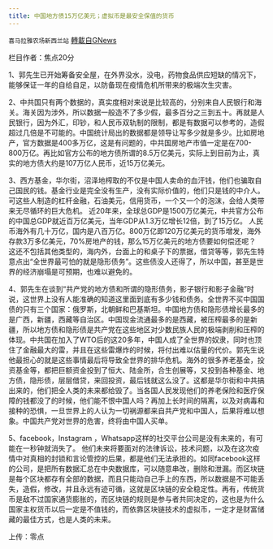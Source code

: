 ```yaml
---
title: 中国地方债15万亿美元；虚拟币是最安全保值的货币
---
```

`喜马拉雅农场新西兰站` [轉載自GNews](https://gnews.org/zh-hans/1585645/)

栏目作者：焦点20分

1、郭先生已开始筹备安全屋，在外界没水，没电，药物食品供应短缺的情况下，能够保证一年的自给自足，以防备现在疫情危机所带来的极端次生灾害。

2、中共国只有两个数据的，真实度相对来说是比较高的，分别来自人民银行和海关。海关因为涉外，所以数据一般造不了多少假，最多百分之三到五十。再就是人民银行，因为外汇，印钞，和人民币双轨制的限制，都是有数据可以参考的，造假超过几倍是不可能的。中国统计局出的数据都是领导让写多少就是多少。比如房地产，官方数据是400多万亿，这是有问题的，中共国房地产市值一定是在700-800万亿。再比如官方公布的地方债所谓的8.5万亿美元，实际上到目前为止，真实的地方债大约是107万亿人民币，近15万亿美元。



3、西方基金，华尔街，沼泽地榨取的不仅是中国人卖命的血汗钱，他们也骗取自己国民的钱。基金行业是完全没有生产，没有实际价值的，他们只是钱的中介人。可这些人制造的杠杆金融，石油美元，信用货币，一个又一个的泡沫，会给人类带来无尽循环的巨大危机。 近20年来，全球总GDP是1500万亿美元，中共官方公布的中国总GDP就近百万亿美元，当年GDP从1.3万亿增长12倍，到了15万亿。 人民币海外有几十万亿，国内是八百万亿。800万亿即120万亿美元的货币增发，海外存款3万多亿美元，70%房地产的钱，那么15万亿美元的地方债要如何偿还呢？ 这还不包括其他类型的，海内外，台面上的和桌子下的票据，借贷等等，郭先生特意点出“全世界最可怕的就是隐形债务”。这些债没人还得了，所以中国，甚至是世界的经济崩塌是可预期，也难以避免的。

4、郭先生在谈到“共产党的地方债和所谓的隐形债务，影子银行和影子金融”时说，这世界上没有人能准确的知道这里面到底有多少钱和债务。全世界不买中国国债的只有三个国家：俄罗斯，北朝鲜和巴基斯坦。中国地方债和隐形债增长最多的是广西，新疆，西藏等自治区。中国现金流通最多的是西藏，被压榨最多的是新疆，所以地方债和隐形债是共产党在这些地区对少数民族人民的极端剥削和压榨的体现。中共国在加入了WTO后的这20多年，中国人成了全世界的奴隶，同时也顶住了金融最大的雷，并且在这些雷爆炸的时候，将付出难以估量的代价。郭先生说他最担心的就是这些事情最后将导致全世界的排华危机。海外的很多养老基金，投资基金等，都把巨额资金投到了恒大、陆金所，合生创展等，又投到各种基金、地方债，隐形债，层层借贷，来回投资，最后钱就这么没了。这都是华尔街和中共搞出来的，他们把全人类的未来都给毁了。当各国人民发现他们的养老保险和医疗保障的钱都没了的时候，他们能不恨中国人吗？再加上长时间的隔离，以及对病毒和接种的恐惧，一旦世界上的人认为一切祸源都来自共产党和中国人，后果将难以想象。中国共产党对世界的危害，终将由中国人买单。

5、facebook，Instagram ，Whatsapp这样的社交平台公司是没有未来的，有可能在一秒钟就消失了。 他们未来将要面对的法律诉讼，技术问题，以及在这次疫情中对真相的封锁和言论管控的后果，都是他们无法承担的。如同facebook这样的公司，是把所有数据汇总在中央数据库，可以随意串改，删除和泄漏。而区块链是每个区块都存有全部的数据，而且只能动自己手上的东西，所以数据是不可能丢失，造假，修改，并且永远有迹可循，这就是区块链的安全稳定性。再有，传统货币是敌不过国家通货膨胀的，而区块链的规则是参与者共同决定的，这也是为什么国家主权货币以后一定是不值钱的，而依靠区块链技术的虚拟币，一定才是财富储藏的最佳方式，也是人类的未来。

上传：零点
